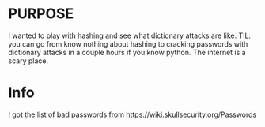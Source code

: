 # PURPOSE
I wanted to play with hashing and see what dictionary attacks are like. TIL: you can go from know nothing about hashing to cracking passwords with dictionary attacks in a couple hours if you know python. The internet is a scary place. 

# Info
I got the list of bad passwords from https://wiki.skullsecurity.org/Passwords
